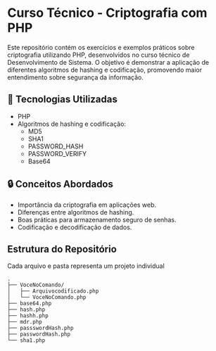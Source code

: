 # Curso Técnico - Criptografia com PHP

Este repositório contém os exercícios e exemplos práticos sobre criptografia utilizando PHP, desenvolvidos no curso técnico de Desenvolvimento de Sistema. O objetivo é demonstrar a aplicação de diferentes algoritmos de hashing e codificação, promovendo maior entendimento sobre segurança da informação.

## 🚀 Tecnologias Utilizadas
- PHP
- Algoritmos de hashing e codificação:  
  - MD5  
  - SHA1  
  - PASSWORD_HASH  
  - PASSWORD_VERIFY  
  - Base64  

## 🔒 Conceitos Abordados
- Importância da criptografia em aplicações web.
- Diferenças entre algoritmos de hashing.
- Boas práticas para armazenamento seguro de senhas.
- Codificação e decodificação de dados.

## Estrutura do Repositório
Cada arquivo e pasta representa um projeto individual

```plaintext
.
├── VoceNoComando/
│   ├── Arquivocodificado.php 
│   └── VoceNoComando.php
├── base64.php   
├── hash.php  
├── hashh.php
├── mdr.php
├── passswordHash.php 
├── passwordHash.php          
└── sha1.php                 



